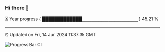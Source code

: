 ### Hi there 👋

⏳ Year progress { █████████████▁▁▁▁▁▁▁▁▁▁▁▁▁▁▁▁▁ } 45.21 %

---

⏰ Updated on Fri, 14 Jun 2024 11:37:35 GMT

![Progress Bar CI](https://github.com/IshwaranRudhara/GIT-ACTION/workflows/Progress%20Bar%20CI/badge.svg)
